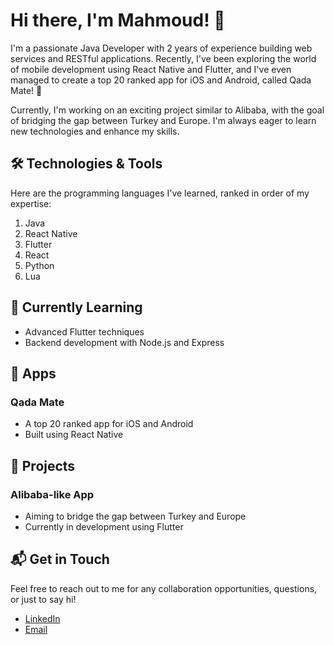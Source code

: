 # Hi there, I'm Mahmoud! 👋

I'm a passionate Java Developer with 2 years of experience building web services and RESTful applications. Recently, I've been exploring the world of mobile development using React Native and Flutter, and I've even managed to create a top 20 ranked app for iOS and Android, called Qada Mate! 🌟

Currently, I'm working on an exciting project similar to Alibaba, with the goal of bridging the gap between Turkey and Europe. I'm always eager to learn new technologies and enhance my skills.

## 🛠️ Technologies & Tools

Here are the programming languages I've learned, ranked in order of my expertise:

1. Java
2. React Native
3. Flutter
4. React
5. Python
6. Lua

## 🌱 Currently Learning

- Advanced Flutter techniques
- Backend development with Node.js and Express

## 📱 Apps

### Qada Mate
- A top 20 ranked app for iOS and Android
- Built using React Native

## 🚀 Projects

### Alibaba-like App
- Aiming to bridge the gap between Turkey and Europe
- Currently in development using Flutter

## 📬 Get in Touch

Feel free to reach out to me for any collaboration opportunities, questions, or just to say hi!

- [LinkedIn](https://www.linkedin.com/in/mahmoud-ali-khan-966656255/)
- [Email](mailto:mahmoud.ali-khan@gmx.net)


